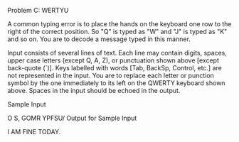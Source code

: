 Problem C: WERTYU


A common typing error is to place the hands on the keyboard one row to the right of the correct position. So "Q" is typed as "W" and "J" is typed as "K" and so on. You are to decode a message typed in this manner.

Input consists of several lines of text. Each line may contain digits, spaces, upper case letters (except Q, A, Z), or punctuation shown above [except back-quote (`)]. Keys labelled with words [Tab, BackSp, Control, etc.] are not represented in the input. You are to replace each letter or punction symbol by the one immediately to its left on the QWERTY keyboard shown above. Spaces in the input should be echoed in the output.

Sample Input

O S, GOMR YPFSU/
Output for Sample Input

I AM FINE TODAY.
